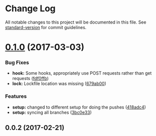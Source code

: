 # Change Log

All notable changes to this project will be documented in this file. See [standard-version](https://github.com/conventional-changelog/standard-version) for commit guidelines.

<a name="0.1.0"></a>
# [0.1.0](https://github.com/martinheidegger/git-git-sync/compare/v0.0.2...v0.1.0) (2017-03-03)


### Bug Fixes

* **hook:** Some hooks, appropriately use POST requests rather than get requests ([fdf0ffb](https://github.com/martinheidegger/git-git-sync/commit/fdf0ffb))
* **lock:** Lockfile location was missing ([679ab00](https://github.com/martinheidegger/git-git-sync/commit/679ab00))


### Features

* **setup:** changed to different setup for doing the pushes ([418adc4](https://github.com/martinheidegger/git-git-sync/commit/418adc4))
* **setup:** syncing all branches ([3bc0e33](https://github.com/martinheidegger/git-git-sync/commit/3bc0e33))



<a name="0.0.2"></a>
## 0.0.2 (2017-02-21)
